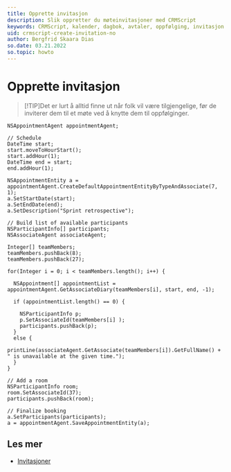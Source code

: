 ```yaml
---
title: Opprette invitasjon
description: Slik oppretter du møteinvitasjoner med CRMScript
keywords: CRMScript, kalender, dagbok, avtaler, oppfølging, invitasjon
uid: crmscript-create-invitation-no
author: Bergfrid Skaara Dias
so.date: 03.21.2022
so.topic: howto
---
```


# Opprette invitasjon

> [!TIP]Det er lurt å alltid finne ut når folk vil være tilgjengelige, før de inviterer dem til et møte ved å knytte dem til oppfølginger.
> 
```crmscript
NSAppointmentAgent appointmentAgent;

// Schedule
DateTime start;
start.moveToHourStart();
start.addHour(1);
DateTime end = start;
end.addHour(1);

NSAppointmentEntity a = appointmentAgent.CreateDefaultAppointmentEntityByTypeAndAssociate(7, 1);
a.SetStartDate(start);
a.SetEndDate(end);
a.SetDescription("Sprint retrospective");

// Build list of available participants
NSParticipantInfo[] participants;
NSAssociateAgent associateAgent;

Integer[] teamMembers;
teamMembers.pushBack(8);
teamMembers.pushBack(27);

for(Integer i = 0; i < teamMembers.length(); i++) {

  NSAppointment[] appointmentList = appointmentAgent.GetAssociateDiary(teamMembers[i], start, end, -1);
  
  if (appointmentList.length() == 0) {
  
    NSParticipantInfo p;
    p.SetAssociateId(teamMembers[i] );
    participants.pushBack(p);
  }
  else {
    printLine(associateAgent.GetAssociate(teamMembers[i]).GetFullName() + " is unavailable at the given time.");
  }
}

// Add a room
NSParticipantInfo room;
room.SetAssociateId(37);
participants.pushBack(room);

// Finalize booking
a.SetParticipants(participants);
a = appointmentAgent.SaveAppointmentEntity(a);
```

## Les mer

* [Invitasjoner][1]

<!-- Referenced links -->
[1]: ../../invitations.md
